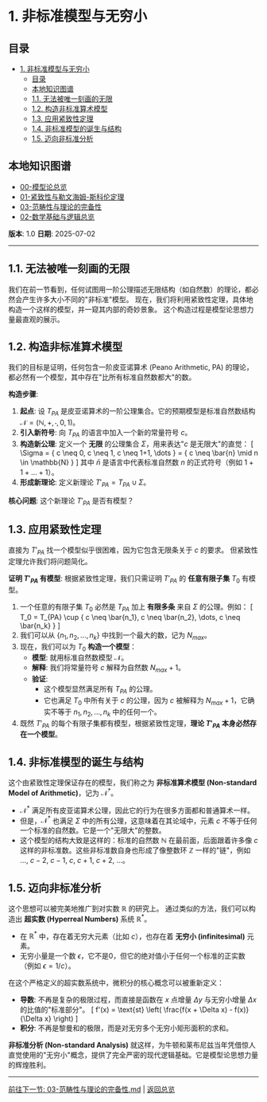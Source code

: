 # 1. 非标准模型与无穷小

<!-- 本地目录区块 -->
## 目录

- [1. 非标准模型与无穷小](#1-非标准模型与无穷小)
  - [目录](#目录)
  - [本地知识图谱](#本地知识图谱)
  - [1.1. 无法被唯一刻画的无限](#11-无法被唯一刻画的无限)
  - [1.2. 构造非标准算术模型](#12-构造非标准算术模型)
  - [1.3. 应用紧致性定理](#13-应用紧致性定理)
  - [1.4. 非标准模型的诞生与结构](#14-非标准模型的诞生与结构)
  - [1.5. 迈向非标准分析](#15-迈向非标准分析)

<!-- 本地知识图谱区块 -->
## 本地知识图谱

- [00-模型论总览](./00-模型论总览.md)
- [01-紧致性与勒文海姆-斯科伦定理](./01-紧致性与勒文海姆-斯科伦定理.md)
- [03-范畴性与理论的完备性](./03-范畴性与理论的完备性.md)
- [02-数学基础与逻辑总览](../00-数学基础与逻辑总览.md)

**版本**: 1.0
**日期**: 2025-07-02

---

## 1.1. 无法被唯一刻画的无限

我们在前一节看到，任何试图用一阶公理描述无限结构（如自然数）的理论，都必然会产生许多大小不同的"非标准"模型。
现在，我们将利用紧致性定理，具体地构造一个这样的模型，并一窥其内部的奇妙景象。
这个构造过程是模型论思想力量最直观的展示。

## 1.2. 构造非标准算术模型

我们的目标是证明，任何包含一阶皮亚诺算术 (Peano Arithmetic, PA) 的理论，都必然有一个模型，其中存在"比所有标准自然数都大"的数。

**构造步骤**:

1. **起点**: 设 $T_{PA}$ 是皮亚诺算术的一阶公理集合。它的预期模型是标准自然数结构 $\mathcal{N} = (\mathbb{N}, +, \cdot, 0, 1)$。
2. **引入新符号**: 向 $T_{PA}$ 的语言中加入一个新的常量符号 $c$。
3. **构造新公理**: 定义一个 **无限** 的公理集合 $\Sigma$，用来表达"$c$ 是无限大"的直觉：
    \[
    \Sigma = \{ c \neq 0, c \neq 1, c \neq 1+1, \dots \} = \{ c \neq \bar{n} \mid n \in \mathbb{N} \}
    \]
    其中 $\bar{n}$ 是语言中代表标准自然数 $n$ 的正式符号（例如 $1+1+\dots+1$）。
4. **形成新理论**: 定义新理论 $T'_{PA} = T_{PA} \cup \Sigma$。

**核心问题**: 这个新理论 $T'_{PA}$ 是否有模型？

## 1.3. 应用紧致性定理

直接为 $T'_{PA}$ 找一个模型似乎很困难，因为它包含无限条关于 $c$ 的要求。
但紧致性定理允许我们将问题简化。

**证明 $T'_{PA}$ 有模型**:
根据紧致性定理，我们只需证明 $T'_{PA}$ 的 **任意有限子集** $T_0$ 有模型。

1. 一个任意的有限子集 $T_0$ 必然是 $T_{PA}$ 加上 **有限多条** 来自 $\Sigma$ 的公理。例如：
    \[
    T_0 = T_{PA} \cup \{ c \neq \bar{n_1}, c \neq \bar{n_2}, \dots, c \neq \bar{n_k} \}
    \]
2. 我们可以从 $\{n_1, n_2, \dots, n_k\}$ 中找到一个最大的数，记为 $N_{max}$。
3. 现在，我们可以为 $T_0$ **构造一个模型**：
    - **模型**: 就用标准自然数模型 $\mathcal{N}$。
    - **解释**: 我们将常量符号 $c$ 解释为自然数 $N_{max} + 1$。
    - **验证**:
        - 这个模型显然满足所有 $T_{PA}$ 的公理。
        - 它也满足 $T_0$ 中所有关于 $c$ 的公理，因为 $c$ 被解释为 $N_{max}+1$，它确实不等于 $n_1, n_2, \dots, n_k$ 中的任何一个。
4. 既然 $T'_{PA}$ 的每个有限子集都有模型，根据紧致性定理，**理论 $T'_{PA}$ 本身必然存在一个模型**。

## 1.4. 非标准模型的诞生与结构

这个由紧致性定理保证存在的模型，我们称之为 **非标准算术模型 (Non-standard Model of Arithmetic)**，记为 $\mathcal{N}^*$。

- $\mathcal{N}^*$ 满足所有皮亚诺算术公理，因此它的行为在很多方面都和普通算术一样。
- 但是，$\mathcal{N}^*$ 也满足 $\Sigma$ 中的所有公理，这意味着在其论域中，元素 $c$ 不等于任何一个标准的自然数。它是一个"无限大"的整数。
- 这个模型的结构大致是这样的：标准的自然数 $\mathbb{N}$ 在最前面，后面跟着许多像 $c$ 这样的非标准数。这些非标准数自身也形成了像整数环 $\mathbb{Z}$ 一样的"链"，例如 ..., $c-2$, $c-1$, $c$, $c+1$, $c+2$, ...。

## 1.5. 迈向非标准分析

这个思想可以被完美地推广到对实数 $\mathbb{R}$ 的研究上。
通过类似的方法，我们可以构造出 **超实数 (Hyperreal Numbers)** 系统 $\mathbb{R}^*$。

- 在 $\mathbb{R}^*$ 中，存在着无穷大元素（比如 $c$），也存在着 **无穷小 (infinitesimal)** 元素。
- 无穷小量是一个数 $\epsilon$，它不是0，但它的绝对值小于任何一个标准的正实数（例如 $\epsilon = 1/c$）。

在这个严格定义的超实数系统中，微积分的核心概念可以被重新定义：

- **导数**: 不再是复杂的极限过程，而直接是函数在 $x$ 点增量 $\Delta y$ 与无穷小增量 $\Delta x$ 的比值的"标准部分"。
    \[ f'(x) = \text{st} \left( \frac{f(x + \Delta x) - f(x)}{\Delta x} \right) \]
- **积分**: 不再是黎曼和的极限，而是对无穷多个无穷小矩形面积的求和。

**非标准分析 (Non-standard Analysis)** 就这样，为牛顿和莱布尼兹当年凭借惊人直觉使用的"无穷小"概念，提供了完全严密的现代逻辑基础。它是模型论思想力量的辉煌胜利。

---
[前往下一节: 03-范畴性与理论的完备性.md](./03-范畴性与理论的完备性.md) | [返回总览](./00-模型论总览.md)
